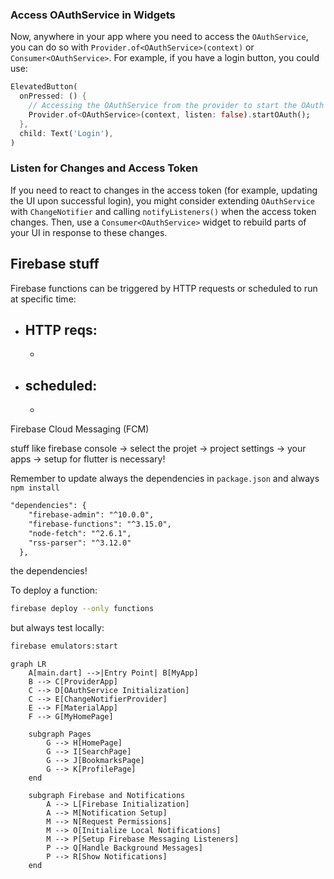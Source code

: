 
### Access OAuthService in Widgets

Now, anywhere in your app where you need to access the `OAuthService`, you can do so with `Provider.of<OAuthService>(context)` or `Consumer<OAuthService>`. For example, if you have a login button, you could use:

```dart
ElevatedButton(
  onPressed: () {
    // Accessing the OAuthService from the provider to start the OAuth process
    Provider.of<OAuthService>(context, listen: false).startOAuth();
  },
  child: Text('Login'),
)
```

### Listen for Changes and Access Token

If you need to react to changes in the access token (for example, updating the UI upon successful login), you might consider extending `OAuthService` with `ChangeNotifier` and calling `notifyListeners()` when the access token changes. Then, use a `Consumer<OAuthService>` widget to rebuild parts of your UI in response to these changes.



## Firebase stuff 


Firebase functions can be triggered by HTTP requests or scheduled to run at specific time:

  - HTTP reqs:
    - 
    - 
  - scheduled: 
    - 
    - 



Firebase Cloud Messaging (FCM)

stuff like firebase console -> select the projet -> project settings -> your apps ->  setup for flutter is necessary! 


Remember to update always the dependencies in `package.json` and always `npm install`  

```xml
"dependencies": {
    "firebase-admin": "^10.0.0",
    "firebase-functions": "^3.15.0",
    "node-fetch": "^2.6.1",
    "rss-parser": "^3.12.0" 
  },
```

the dependencies! 


To deploy a function:

```bash
firebase deploy --only functions
``` 

but always test locally: 

```bash
firebase emulators:start
```



```mermaid
graph LR
    A[main.dart] -->|Entry Point| B[MyApp]
    B --> C[ProviderApp]
    C --> D[OAuthService Initialization]
    C --> E[ChangeNotifierProvider]
    E --> F[MaterialApp]
    F --> G[MyHomePage]

    subgraph Pages
        G --> H[HomePage]
        G --> I[SearchPage]
        G --> J[BookmarksPage]
        G --> K[ProfilePage]
    end

    subgraph Firebase and Notifications
        A --> L[Firebase Initialization]
        A --> M[Notification Setup]
        M --> N[Request Permissions]
        M --> O[Initialize Local Notifications]
        M --> P[Setup Firebase Messaging Listeners]
        P --> Q[Handle Background Messages]
        P --> R[Show Notifications]
    end
```

